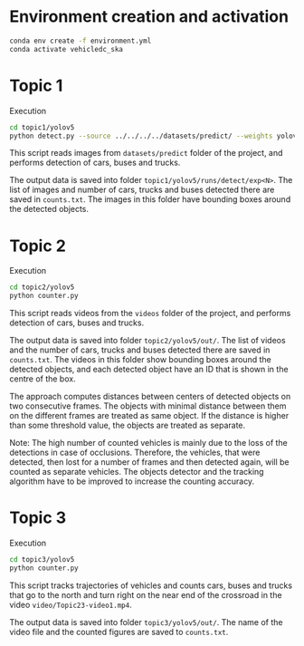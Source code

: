 # Environment creation and activation

```bash
conda env create -f environment.yml
conda activate vehicledc_ska
```

# Topic 1

Execution

```bash
cd topic1/yolov5
python detect.py --source ../../../../datasets/predict/ --weights yolov5s.pt --save-counts --classes 2 5 7 --conf 0.25
```

This script reads images from `datasets/predict` folder of the project, and
performs detection of cars, buses and trucks.

The output data is saved into folder `topic1/yolov5/runs/detect/exp<N>`.
The list of images and number of cars, trucks and buses detected there are saved in `counts.txt`.
The images in this folder have bounding boxes around the detected objects.

# Topic 2

Execution

```bash
cd topic2/yolov5
python counter.py
```

This script reads videos from the `videos` folder of the project, and
performs detection of cars, buses and trucks.

The output data is saved into folder `topic2/yolov5/out/`.
The list of videos and the number of cars, trucks and buses detected there are saved in `counts.txt`.
The videos in this folder show bounding boxes around the detected objects, and each detected 
object have an ID that is shown in the centre of the box.

The approach computes distances between centers of detected objects on two consecutive frames. 
The objects with minimal distance between them on the different frames are treated as same object.
If the distance is higher than some threshold value, the objects are treated as separate.

Note:
The high number of counted vehicles is mainly due to the loss of the detections in
case of occlusions. Therefore, the vehicles, that were detected, then lost for a
number of frames and then detected again, will be counted as separate vehicles.
The objects detector and the tracking algorithm have to be improved to increase the
counting accuracy.

# Topic 3

Execution

```bash
cd topic3/yolov5
python counter.py
```

This script tracks trajectories of vehicles and counts cars, buses and trucks that
go to the north and turn right on the near end of the crossroad in the video
`video/Topic23-video1.mp4`.

The output data is saved into folder `topic3/yolov5/out/`.
The name of the video file and the counted figures are saved to `counts.txt`.
